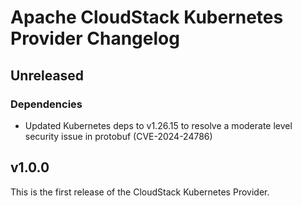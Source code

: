 Apache CloudStack Kubernetes Provider Changelog
===============================================

Unreleased
---

### Dependencies

- Updated Kubernetes deps to v1.26.15 to resolve a moderate level security issue in protobuf (CVE-2024-24786)

v1.0.0
----

This is the first release of the CloudStack Kubernetes Provider.
